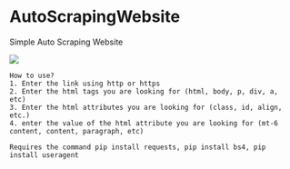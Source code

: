 # AutoScrapingWebsite
Simple Auto Scraping Website

<img src="carbod (4).png">

```
How to use?
1. Enter the link using http or https
2. Enter the html tags you are looking for (html, body, p, div, a, etc)
3. Enter the html attributes you are looking for (class, id, align, etc.)
4. enter the value of the html attribute you are looking for (mt-6 content, content, paragraph, etc)

Requires the command pip install requests, pip install bs4, pip install useragent

```
